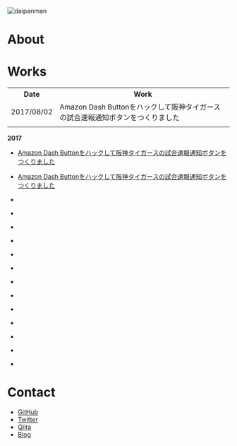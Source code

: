 ![daipanman](https://user-images.githubusercontent.com/31620041/38806881-b2681dc8-41b5-11e8-9080-6265b41dae69.png)

# About

# Works
<table>
  <tr>
    <th>Date</th>
    <th>Work</th>
  </tr>
  <tr>
    <td>2017/08/02</td>
    <td>Amazon Dash Buttonをハックして阪神タイガースの試合速報通知ボタンをつくりました</td>
  </tr>
  <tr>
    <td></td>
    <td></td>
  </tr>
</table>

**2017**
- <a href="http://www.daipanman.com/entry/2017/08/02/214429">Amazon Dash Buttonをハックして阪神タイガースの試合速報通知ボタンをつくりました</a>

- <a href="http://www.daipanman.com/entry/2017/08/02/214429">Amazon Dash Buttonをハックして阪神タイガースの試合速報通知ボタンをつくりました</a>
- <a href=""></a>
- <a href=""></a>
- <a href=""></a>
- <a href=""></a>
- <a href=""></a>
- <a href=""></a>
- <a href=""></a>
- <a href=""></a>
- <a href=""></a>
- <a href=""></a>
- <a href=""></a>
- <a href=""></a>
- <a href=""></a>

# Contact
- <a href="https://github.com/donchan922">GitHub</a>
- <a href="https://twitter.com/donchan922">Twitter</a>
- <a href="https://qiita.com/donchan922">Qiita</a>
- <a href="http://www.daipanman.com/">Blog</a>
